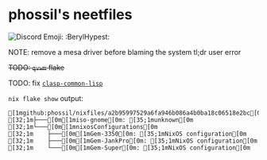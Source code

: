 # phossil's neetfiles

![Discord Emoji: `:BerylHypest:`](https://cdn.discordapp.com/emojis/734085578026647582.gif)

NOTE: remove a mesa driver before blaming the system
tl;dr user error

~~TODO: `qvwm` flake~~

TODO: fix [`clasp-common-lisp`](./pkgs/clasp.nix)

`nix flake show` output:
```shell
[1mgithub:phossil/nixfiles/a2b95997529a6fa946b086a4b0ba18c06518e2bc[0m
[32;1m├───[0m[1miso-gnome[0m: [35;1munknown[0m
[32;1m└───[0m[1mnixosConfigurations[0m
[32;1m    ├───[0m[1mGem-3350[0m: [35;1mNixOS configuration[0m
[32;1m    ├───[0m[1mGem-JankPro[0m: [35;1mNixOS configuration[0m
[32;1m    └───[0m[1mGem-Super[0m: [35;1mNixOS configuration[0m
```
